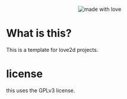 <p align="center">
  <img hspace="4" src="https://img.shields.io/badge/made_with-LÖVE-pink?logo=undertale&logoColor=ffffff" alt="made with love">  
</p>

#

<p align="center">
  
</p>

# What is this?
This is a template for love2d projects.

# license
this uses the GPLv3 license.
